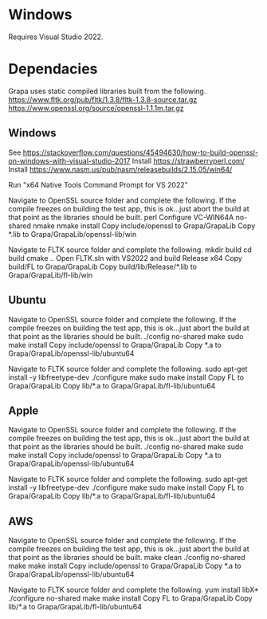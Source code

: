 
# Windows

Requires Visual Studio 2022.

# Dependacies

Grapa uses static compiled libraries built from the following. 
https://www.fltk.org/pub/fltk/1.3.8/fltk-1.3.8-source.tar.gz
https://www.openssl.org/source/openssl-1.1.1m.tar.gz

## Windows
See https://stackoverflow.com/questions/45494630/how-to-build-openssl-on-windows-with-visual-studio-2017
Install https://strawberryperl.com/
Install https://www.nasm.us/pub/nasm/releasebuilds/2.15.05/win64/

Run "x64 Native Tools Command Prompt for VS 2022"

Navigate to OpenSSL source folder and complete the following. If the compile freezes on building the test app, this is ok...just abort the build at that point as the libraries should be built.
perl Configure VC-WIN64A no-shared
nmake
nmake install
Copy include/openssl to Grapa/GrapaLib
Copy *.lib to Grapa/GrapaLib/openssl-lib/win

Navigate to FLTK source folder and complete the following.
mkdir build
cd build
cmake ..
Open FLTK.sln with VS2022 and build Release x64
Copy build/FL to Grapa/GrapaLib
Copy build/lib/Release/*.lib to Grapa/GrapaLib/fl-lib/win

## Ubuntu

Navigate to OpenSSL source folder and complete the following. If the compile freezes on building the test app, this is ok...just abort the build at that point as the libraries should be built.
./config no-shared
make
sudo make install
Copy include/openssl to Grapa/GrapaLib
Copy *.a to Grapa/GrapaLib/openssl-lib/ubuntu64

Navigate to FLTK source folder and complete the following.
sudo apt-get install -y libfreetype-dev
./configure
make
sudo make install
Copy FL to Grapa/GrapaLib
Copy lib/*.a to Grapa/GrapaLib/fl-lib/ubuntu64

## Apple

Navigate to OpenSSL source folder and complete the following. If the compile freezes on building the test app, this is ok...just abort the build at that point as the libraries should be built.
./config no-shared
make
sudo make install
Copy include/openssl to Grapa/GrapaLib
Copy *.a to Grapa/GrapaLib/openssl-lib/ubuntu64

Navigate to FLTK source folder and complete the following.
sudo apt-get install -y libfreetype-dev
./configure
make
sudo make install
Copy FL to Grapa/GrapaLib
Copy lib/*.a to Grapa/GrapaLib/fl-lib/ubuntu64

## AWS

Navigate to OpenSSL source folder and complete the following. If the compile freezes on building the test app, this is ok...just abort the build at that point as the libraries should be built.
make clean
./config no-shared
make
make install
Copy include/openssl to Grapa/GrapaLib
Copy *.a to Grapa/GrapaLib/openssl-lib/ubuntu64

Navigate to FLTK source folder and complete the following.
yum install libX*
./configure no-shared
make
make install
Copy FL to Grapa/GrapaLib
Copy lib/*.a to Grapa/GrapaLib/fl-lib/ubuntu64
